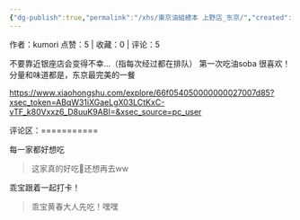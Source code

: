 ```yaml
---
{"dg-publish":true,"permalink":"/xhs/東京油組總本 上野店_东京/","created":"2025-03-17T23:04:32.754+08:00","updated":"2025-03-17T23:04:32.754+08:00"}
---
```


作者：kumori
点赞：5   |   收藏：0   |   评论：5

不要靠近银座店会变得不幸…（指每次经过都在排队）
第一次吃油soba 很喜欢！分量和味道都是，东京最完美的一餐

https://www.xiaohongshu.com/explore/66f054050000000027007d85?xsec_token=ABqW31iXGaeLgX03LCtKxC-vTF_k80Vxxz6_D8uuK9ABI=&xsec_source=pc_user

评论区：===========

每一家都好想吃

> 这家真的好吃🥺还想再去ww

乖宝跟着一起打卡！

> 乖宝黄春大人先吃！嘿嘿